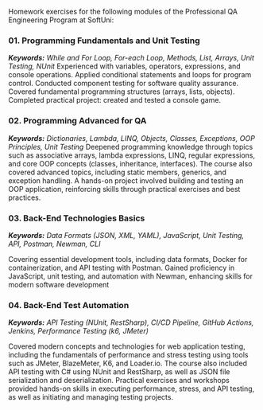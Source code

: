 Homework exercises for the following modules of the Professional QA Engineering Program at SoftUni:

### 01. Programming Fundamentals and Unit Testing
*__Keywords:__ While and For Loop, For-each Loop, Methods, List, Arrays, Unit Testing, NUnit*
Experienced with variables, operators, expressions, and console operations. Applied conditional statements and loops for program control. Conducted component testing for software quality assurance. Covered fundamental programming structures (arrays, lists, objects). Completed practical project: created and tested a console game.

### 02. Programming Advanced for QA
*__Keywords:__ Dictionaries, Lambda, LINQ, Objects, Classes, Exceptions, OOP Principles, Unit Testing*
Deepened programming knowledge through topics such as associative arrays, lambda expressions, LINQ, regular expressions, and core OOP concepts (classes, inheritance, interfaces). The course also covered advanced topics, including static members, generics, and exception handling. A hands-on project involved building and testing an OOP application, reinforcing skills through practical exercises and best practices.

### 03. Back-End Technologies Basics
*__Keywords:__ Data Formats (JSON, XML, YAML), JavaScript, Unit Testing, API, Postman, Newman, CLI*

Covering essential development tools, including data formats, Docker for containerization, and API testing with Postman. Gained proficiency in JavaScript, unit testing, and automation with Newman, enhancing skills for modern software development

### 04. Back-End Test Automation
*__Keywords:__ API Testing (NUnit, RestSharp), CI/CD Pipeline, GitHub Actions, Jenkins, Performance Testing (k6, JMeter)*

Covered modern concepts and technologies for web application testing, including the fundamentals of performance and stress testing using tools such as JMeter, BlazeMeter, K6, and Loader.io. The course also included API testing with C# using NUnit and RestSharp, as well as JSON file serialization and deserialization. Practical exercises and workshops provided hands-on skills in executing performance, stress, and API testing, as well as initiating and managing testing projects.
